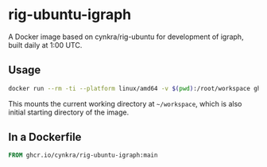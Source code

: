 # rig-ubuntu-igraph

A Docker image based on cynkra/rig-ubuntu for development of igraph, built daily at 1:00 UTC.

## Usage

```sh
docker run --rm -ti --platform linux/amd64 -v $(pwd):/root/workspace ghcr.io/cynkra/rig-ubuntu-igraph:main
```

This mounts the current working directory at `~/workspace`, which is also initial starting directory of the image.

## In a Dockerfile

```dockerfile
FROM ghcr.io/cynkra/rig-ubuntu-igraph:main
```
